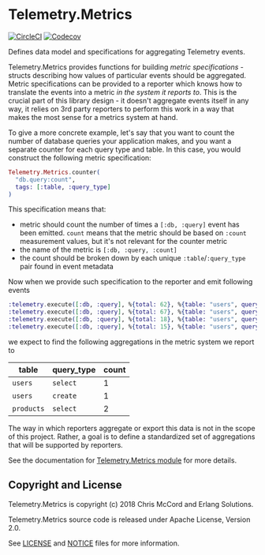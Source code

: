 # Telemetry.Metrics

[![CircleCI](https://circleci.com/gh/beam-telemetry/telemetry_metrics.svg?style=svg)](https://circleci.com/gh/beam-telemetry/telemetry_metrics)
[![Codecov](https://codecov.io/gh/beam-telemetry/telemetry_metrics/branch/master/graphs/badge.svg)](https://codecov.io/gh/beam-telemetry/telemetry_metrics/branch/master/graphs/badge.svg)

Defines data model and specifications for aggregating Telemetry events.

Telemetry.Metrics provides functions for building *metric specifications* - structs describing how
values of particular events should be aggregated. Metric specifications can be provided to a reporter
which knows how to translate the events into a metric *in the system it reports to*. This is the crucial
part of this library design - it doesn't aggregate events itself in any way, it relies on 3rd party
reporters to perform this work in a way that makes the most sense for a metrics system at hand.

To give a more concrete example, let's say that you want to count the number of database queries your
application makes, and you want a separate counter for each query type and table. In this case, you
would construct the following metric specification:

```elixir
Telemetry.Metrics.counter(
  "db.query:count",
  tags: [:table, :query_type]
)
```

This specification means that:

* metric should count the number of times a `[:db, :query]` event has been emitted. `count` means
  that the metric should be based on `:count` measurement values, but it's not relevant for the
  counter metric
* the name of the metric is `[:db, :query, :count]`
* the count should be broken down by each unique `:table`/`:query_type` pair found in event metadata

Now when we provide such specification to the reporter and emit following events

```elixir
:telemetry.execute([:db, :query], %{total: 62}, %{table: "users", query_type: "select"})
:telemetry.execute([:db, :query], %{total: 67}, %{table: "users", query_type: "insert"})
:telemetry.execute([:db, :query], %{total: 18}, %{table: "users", query_type: "select"})
:telemetry.execute([:db, :query], %{total: 15}, %{table: "users", query_type: "select"})
```

we expect to find the following aggregations in the metric system we report to

| table      | query_type | count |
|------------|------------|-------|
| `users`    | `select`   | 1     |
| `users`    | `create`   | 1     |
| `products` | `select`   | 2     |

The way in which reporters aggregate or export this data is not in the scope of this project. Rather,
a goal is to define a standardized set of aggregations that will be supported by reporters.

See the documentation for [Telemetry.Metrics module](https://hexdocs.pm/telemetry_metrics/0.1.0/Telemetry.Metrics.html)
for more details.

## Copyright and License

Telemetry.Metrics is copyright (c) 2018 Chris McCord and Erlang Solutions.

Telemetry.Metrics source code is released under Apache License, Version 2.0.

See [LICENSE](LICENSE) and [NOTICE](NOTICE) files for more information.